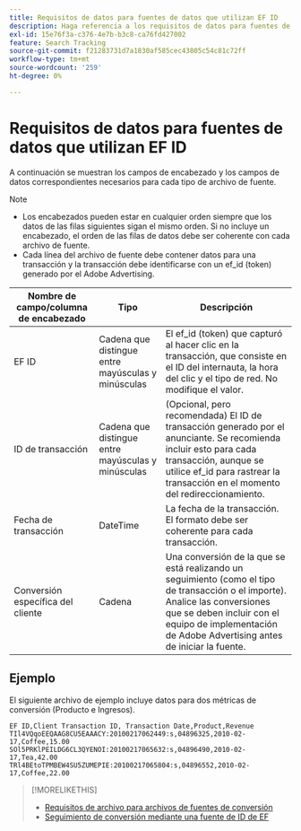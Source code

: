 ```yaml
---
title: Requisitos de datos para fuentes de datos que utilizan EF ID
description: Haga referencia a los requisitos de datos para fuentes de datos mediante EF ID.
exl-id: 15e76f3a-c376-4e7b-b3c8-ca76fd427002
feature: Search Tracking
source-git-commit: f21283731d7a1830af585cec43805c54c81c72ff
workflow-type: tm+mt
source-wordcount: '259'
ht-degree: 0%

---
```


# Requisitos de datos para fuentes de datos que utilizan EF ID

A continuación se muestran los campos de encabezado y los campos de datos correspondientes necesarios para cada tipo de archivo de fuente.

>[!NOTE]
>* Los encabezados pueden estar en cualquier orden siempre que los datos de las filas siguientes sigan el mismo orden. Si no incluye un encabezado, el orden de las filas de datos debe ser coherente con cada archivo de fuente.
>* Cada línea del archivo de fuente debe contener datos para una transacción y la transacción debe identificarse con un ef_id (token) generado por el Adobe Advertising.

| Nombre de campo/columna de encabezado | Tipo | Descripción |
| ---- | ---- | ---- |
| EF ID | Cadena que distingue entre mayúsculas y minúsculas | El ef_id (token) que capturó al hacer clic en la transacción, que consiste en el ID del internauta, la hora del clic y el tipo de red. No modifique el valor. |
| ID de transacción | Cadena que distingue entre mayúsculas y minúsculas | (Opcional, pero recomendada) El ID de transacción generado por el anunciante. Se recomienda incluir esto para cada transacción, aunque se utilice ef_id para rastrear la transacción en el momento del redireccionamiento. |
| Fecha de transacción | DateTime | La fecha de la transacción. El formato debe ser coherente para cada transacción. |
| Conversión específica del cliente | Cadena | Una conversión de la que se está realizando un seguimiento (como el tipo de transacción o el importe). Analice las conversiones que se deben incluir con el equipo de implementación de Adobe Advertising antes de iniciar la fuente. |

## Ejemplo

El siguiente archivo de ejemplo incluye datos para dos métricas de conversión (Producto e Ingresos).

```
EF ID,Client Transaction ID, Transaction Date,Product,Revenue
TIl4VQqoEEQAAG8CU5EAAACY:20100217062449:s,04896325,2010-02-17,Coffee,15.00
SOl5PRKlPEILDG6CL3QYENOI:20100217065632:s,04896490,2010-02-17,Tea,42.00
TRl4BEtoTPMBEW4SU5ZUMEPIE:20100217065804:s,04896552,2010-02-17,Coffee,22.00
```

>[!MORELIKETHIS]
>
>* [Requisitos de archivo para archivos de fuentes de conversión](feed-file-requirements.md)
>* [Seguimiento de conversión mediante una fuente de ID de EF](/help/search-social-commerce/tracking/feed-efid.md)
